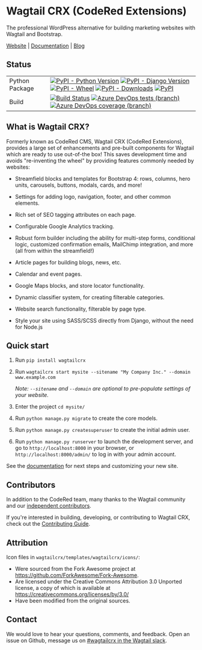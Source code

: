 # Wagtail CRX (CodeRed Extensions)

The professional WordPress alternative for building marketing websites with
Wagtail and Bootstrap.

[Website](https://www.coderedcorp.com/cms/)
|
[Documentation](https://docs.coderedcorp.com/wagtail-crx/)
|
[Blog](https://www.coderedcorp.com/blog/tag/django-wagtail/)


## Status

|                        |                      |
|------------------------|----------------------|
| Python Package         | [![PyPI - Python Version](https://img.shields.io/pypi/pyversions/wagtailcrx)](https://pypi.org/project/wagtailcrx/) [![PyPI - Django Version](https://img.shields.io/pypi/djversions/wagtailcrx)](https://pypi.org/project/wagtailcrx/) [![PyPI - Wheel](https://img.shields.io/pypi/wheel/wagtailcrx)](https://pypi.org/project/wagtailcrx/) [![PyPI - Downloads](https://img.shields.io/pypi/dm/wagtailcrx)](https://pypi.org/project/wagtailcrx/) [![PyPI](https://img.shields.io/pypi/v/wagtailcrx)](https://pypi.org/project/wagtailcrx/) |
| Build                  | [![Build Status](https://dev.azure.com/coderedcorp/cr-github/_apis/build/status/wagtailcrx?branchName=dev)](https://dev.azure.com/coderedcorp/wagtailcrx/_build/latest?definitionId=1&branchName=dev) [![Azure DevOps tests (branch)](https://img.shields.io/azure-devops/tests/coderedcorp/cr-github/1/dev)](https://dev.azure.com/coderedcorp/cr-github/_build/latest?definitionId=1&branchName=dev) [![Azure DevOps coverage (branch)](https://img.shields.io/azure-devops/coverage/coderedcorp/cr-github/1/dev)](https://dev.azure.com/coderedcorp/cr-github/_build/latest?definitionId=1&branchName=dev) |


## What is Wagtail CRX?

Formerly known as CodeRed CMS, Wagtail CRX (CodeRed Extensions),
provides a large set of enhancements and pre-built components for Wagtail which
are ready to use out-of-the box! This saves development time and avoids
"re-inventing the wheel" by providing features commonly needed by websites:

* Streamfield blocks and templates for Bootstrap 4: rows, columns, hero units,
  carousels, buttons, modals, cards, and more!

* Settings for adding logo, navigation, footer, and other common elements.

* Rich set of SEO tagging attributes on each page.

* Configurable Google Analytics tracking.

* Robust form builder including the ability for multi-step forms, conditional
  logic, customized confirmation emails, MailChimp integration, and more (all
  from within the streamfield!)

* Article pages for building blogs, news, etc.

* Calendar and event pages.

* Google Maps blocks, and store locator functionality.

* Dynamic classifier system, for creating filterable categories.

* Website search functionality, filterable by page type.

* Style your site using SASS/SCSS directly from Django, without the need for
  Node.js


## Quick start

1. Run `pip install wagtailcrx`

2. Run `wagtailcrx start mysite --sitename "My Company Inc." --domain www.example.com`

    *Note: `--sitename` and `--domain` are optional to pre-populate settings of your website.*

3. Enter the project `cd mysite/`

4. Run `python manage.py migrate` to create the core models.

5. Run `python manage.py createsuperuser` to create the initial admin user.

6. Run `python manage.py runserver` to launch the development server, and go to `http://localhost:8000` in your browser, or `http://localhost:8000/admin/` to log in with your admin account.

See the [documentation](https://docs.coderedcorp.com/wagtail-crx/) for next steps and customizing your new site.


## Contributors

In addition to the CodeRed team, many thanks to the Wagtail community and our
[independent contributors](https://github.com/coderedcorp/wagtailcrx/graphs/contributors).

If you're interested in building, developing, or contributing to Wagtail CRX,
check out the [Contributing Guide](https://docs.coderedcorp.com/wagtail-crx/stable/contributing/index.html).


## Attribution

Icon files in `wagtailcrx/templates/wagtailcrx/icons/`:

* Were sourced from the Fork Awesome project at
  https://github.com/ForkAwesome/Fork-Awesome.
* Are licensed under the Creative Commons Attribution 3.0 Unported
  license, a copy of which is available at
  https://creativecommons.org/licenses/by/3.0/
* Have been modified from the original sources.


## Contact

We would love to hear your questions, comments, and feedback. Open an issue on Github, message us on [#wagtailcrx in the Wagtail slack](https://wagtailcms.slack.com/messages/CEU45SBRR).
